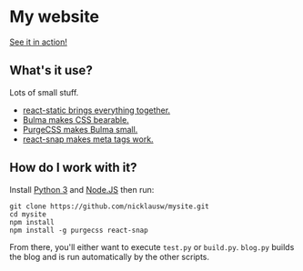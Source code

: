 # My website

[See it in action!](https://nicklausw.com)

## What's it use?
Lots of small stuff.
- [react-static brings everything together.](https://github.com/react-static/react-static)
- [Bulma makes CSS bearable.](https://bulma.io/)
- [PurgeCSS makes Bulma small.](https://purgecss.com/)
- [react-snap makes meta tags work.](https://github.com/stereobooster/react-snap)

## How do I work with it?
Install [Python 3](https://www.python.org/) and [Node.JS](https://nodejs.org/en/) then run:
~~~
git clone https://github.com/nicklausw/mysite.git
cd mysite
npm install
npm install -g purgecss react-snap
~~~
From there, you'll either want to execute `test.py` or `build.py`. `blog.py` builds the blog and is run automatically by the other scripts.